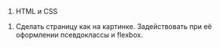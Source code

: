 1. HTML и CSS
1) Сделать страницу как на картинке. Задействовать при её оформлении
псевдоклассы и flexbox.
